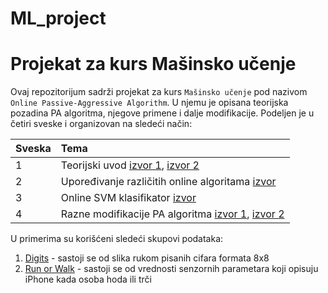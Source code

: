 # ML_project
# Projekat za kurs Mašinsko učenje

Ovaj repozitorijum sadrži projekat za kurs `Mašinsko učenje` pod nazivom `Online Passive-Aggressive Algorithm`.
U njemu je opisana teorijska pozadina PA algoritma, njegove primene i dalje modifikacije.
Podeljen je u četiri sveske i organizovan na sledeći način:

|Sveska | Tema |
|:--------|:------|
| 1 | Teorijski uvod [izvor 1](https://jmlr.csail.mit.edu/papers/volume7/crammer06a/crammer06a.pdf), [izvor 2](https://view.officeapps.live.com/op/view.aspx?src=https%3A%2F%2Fhome.ttic.edu%2F~shai%2Fppt%2FPassiveAggressive.ppt&wdOrigin=BROWSELINK)|
| 2 | Upoređivanje različitih online algoritama [izvor](https://scikit-learn.org/stable/auto_examples/linear_model/plot_sgd_comparison.html#sphx-glr-auto-examples-linear-model-plot-sgd-comparison-py) | 
| 3 | Online SVM klasifikator [izvor](https://www.kaggle.com/code/prashantdandriyal/online-svm-classifier-sgdclassifier/notebook) |
| 4 | Razne modifikacije PA algoritma [izvor 1](https://github.com/kennedyCzar/Active-learning-and-online-learning-machine-learning-algorithms./blob/master/REPORT/onlinelearning.pdf), [izvor 2](https://ink.library.smu.edu.sg/cgi/viewcontent.cgi?article=5001&context=sis_research) |

U primerima su korišćeni sledeći skupovi podataka:
1. [Digits](https://scikit-learn.org/stable/modules/generated/sklearn.datasets.load_digits.html#sklearn.datasets.load_digits) - sastoji se od slika rukom pisanih cifara formata 8x8
2. [Run or Walk](https://www.kaggle.com/datasets/vmalyi/run-or-walk) - sastoji se od vrednosti senzornih parametara koji opisuju iPhone kada osoba hoda ili trči

